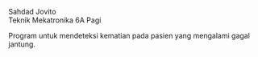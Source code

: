 Sahdad Jovito <br />
Teknik Mekatronika 6A Pagi <br />

Program untuk mendeteksi kematian pada pasien yang mengalami gagal jantung.
